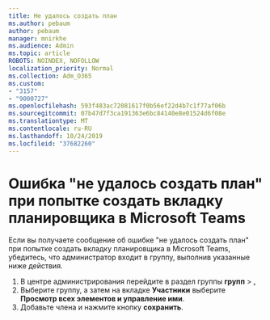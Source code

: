 ```yaml
---
title: Не удалось создать план
ms.author: pebaum
author: pebaum
manager: mnirkhe
ms.audience: Admin
ms.topic: article
ROBOTS: NOINDEX, NOFOLLOW
localization_priority: Normal
ms.collection: Adm_O365
ms.custom:
- "3157"
- "9000727"
ms.openlocfilehash: 593f483ac72081617f0b56ef22d4b7c1f77af06b
ms.sourcegitcommit: 07b47d7f3ca191363e6bc84140e8e01524d6f08e
ms.translationtype: MT
ms.contentlocale: ru-RU
ms.lasthandoff: 10/24/2019
ms.locfileid: "37682260"
---
```

# <a name="failed-to-create-the-plan-error-when-trying-to-create-a-planner-tab-in-microsoft-teams"></a>Ошибка "не удалось создать план" при попытке создать вкладку планировщика в Microsoft Teams

Если вы получаете сообщение об ошибке "не удалось создать план" при попытке создать вкладку планировщика в Microsoft Teams, убедитесь, что администратор входит в группу, выполнив указанные ниже действия.

1. В центре администрирования перейдите в раздел группы **групп** > [.](https://admin.microsoft.com/Adminportal/Home?source=applauncher#/groups) 
2. Выберите группу, а затем на вкладке **Участники** выберите **Просмотр всех элементов и управление ими**.
3. Добавьте члена и нажмите кнопку **сохранить**.